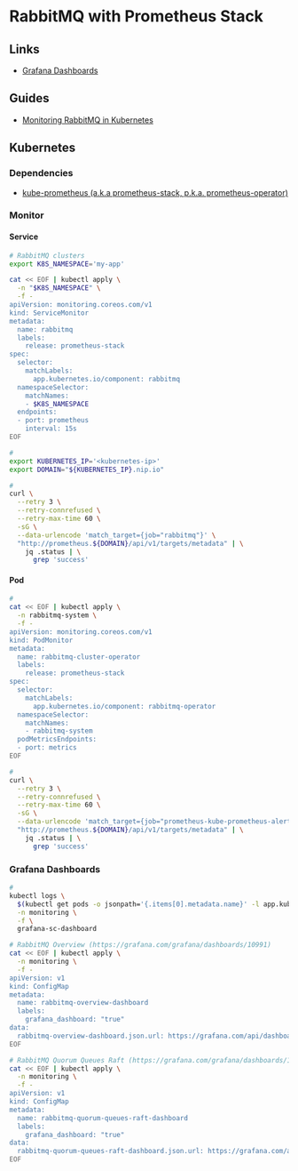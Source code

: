 # RabbitMQ with Prometheus Stack

## Links

- [Grafana Dashboards](https://github.com/rabbitmq/cluster-operator/tree/main/observability/grafana/dashboards)

## Guides

- [Monitoring RabbitMQ in Kubernetes](https://rabbitmq.com/kubernetes/operator/operator-monitoring.html)

## Kubernetes

### Dependencies

- [kube-prometheus (a.k.a prometheus-stack, p.k.a. prometheus-operator)](/prometheus/prometheus-stack.md)

### Monitor

#### Service

```sh
# RabbitMQ clusters
export K8S_NAMESPACE='my-app'

cat << EOF | kubectl apply \
  -n "$K8S_NAMESPACE" \
  -f -
apiVersion: monitoring.coreos.com/v1
kind: ServiceMonitor
metadata:
  name: rabbitmq
  labels:
    release: prometheus-stack
spec:
  selector:
    matchLabels:
      app.kubernetes.io/component: rabbitmq
  namespaceSelector:
    matchNames:
    - $K8S_NAMESPACE
  endpoints:
  - port: prometheus
    interval: 15s
EOF

#
export KUBERNETES_IP='<kubernetes-ip>'
export DOMAIN="${KUBERNETES_IP}.nip.io"

#
curl \
  --retry 3 \
  --retry-connrefused \
  --retry-max-time 60 \
  -sG \
  --data-urlencode 'match_target={job="rabbitmq"}' \
  "http://prometheus.${DOMAIN}/api/v1/targets/metadata" | \
    jq .status | \
      grep 'success'
```

#### Pod

```sh
#
cat << EOF | kubectl apply \
  -n rabbitmq-system \
  -f -
apiVersion: monitoring.coreos.com/v1
kind: PodMonitor
metadata:
  name: rabbitmq-cluster-operator
  labels:
    release: prometheus-stack
spec:
  selector:
    matchLabels:
      app.kubernetes.io/component: rabbitmq-operator
  namespaceSelector:
    matchNames:
    - rabbitmq-system
  podMetricsEndpoints:
  - port: metrics
EOF

#
curl \
  --retry 3 \
  --retry-connrefused \
  --retry-max-time 60 \
  -sG \
  --data-urlencode 'match_target={job="prometheus-kube-prometheus-alertmanager"}' \
  "http://prometheus.${DOMAIN}/api/v1/targets/metadata" | \
    jq .status | \
      grep 'success'
```

### Grafana Dashboards

```sh
#
kubectl logs \
  $(kubectl get pods -o jsonpath='{.items[0].metadata.name}' -l app.kubernetes.io/name=grafana -n monitoring) \
  -n monitoring \
  -f \
  grafana-sc-dashboard

# RabbitMQ Overview (https://grafana.com/grafana/dashboards/10991)
cat << EOF | kubectl apply \
  -n monitoring \
  -f -
apiVersion: v1
kind: ConfigMap
metadata:
  name: rabbitmq-overview-dashboard
  labels:
    grafana_dashboard: "true"
data:
  rabbitmq-overview-dashboard.json.url: https://grafana.com/api/dashboards/10991/revisions/11/download
EOF

# RabbitMQ Quorum Queues Raft (https://grafana.com/grafana/dashboards/11340)
cat << EOF | kubectl apply \
  -n monitoring \
  -f -
apiVersion: v1
kind: ConfigMap
metadata:
  name: rabbitmq-quorum-queues-raft-dashboard
  labels:
    grafana_dashboard: "true"
data:
  rabbitmq-quorum-queues-raft-dashboard.json.url: https://grafana.com/api/dashboards/11340/revisions/5/download
EOF
```
